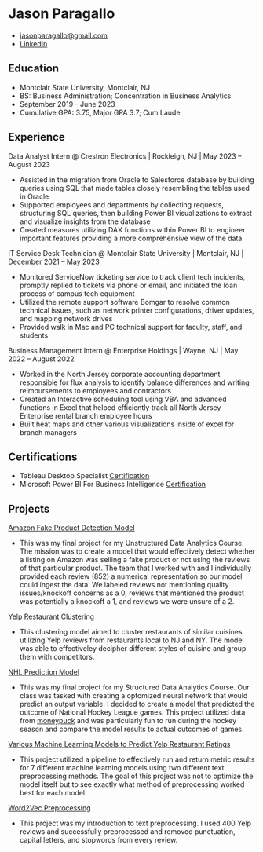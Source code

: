 # Jason Paragallo
- jasonparagallo@gmail.com
- [LinkedIn](https://www.linkedin.com/in/jason-paragallo/)

## Education
- Montclair State University, Montclair, NJ
- BS: Business Administration; Concentration in Business Analytics
- September 2019 - June 2023
- Cumulative GPA: 3.75, Major GPA 3.7; Cum Laude

## Experience
Data Analyst Intern @ Crestron Electronics | Rockleigh, NJ | May 2023 – August 2023
- Assisted in the migration from Oracle to Salesforce database by building queries using SQL that made tables closely resembling the tables used in Oracle
- Supported employees and departments by collecting requests, structuring SQL queries, then building Power BI visualizations to extract and visualize insights from the database
- Created measures utilizing DAX functions within Power BI to engineer important features providing a more comprehensive view of the data

IT Service Desk Technician @ Montclair State University | Montclair, NJ | December 2021 – May 2023
- Monitored ServiceNow ticketing service to track client tech incidents, promptly replied to tickets via phone or email, and initiated the loan process of campus tech equipment
- Utilized the remote support software Bomgar to resolve common technical issues, such as network printer configurations, driver updates, and mapping network drives
- Provided walk in Mac and PC technical support for faculty, staff, and students

Business Management Intern @ Enterprise Holdings | Wayne, NJ | May 2022 – August 2022
- Worked in the North Jersey corporate accounting department responsible for flux analysis to identify balance differences and writing reimbursements to employees and contractors
- Created an Interactive scheduling tool using VBA and advanced functions in Excel that helped efficiently track all North Jersey Enterprise rental branch employee hours
- Built heat maps and other various visualizations inside of excel for branch managers

## Certifications
- Tableau Desktop Specialist [Certification](https://www.credly.com/badges/cf4bf743-45dc-409d-8784-00eecaf84855/public_url)
- Microsoft Power BI For Business Intelligence [Certification](https://udemy-certificate.s3.amazonaws.com/pdf/UC-6c9c8345-8352-4e01-b066-a167d1f86920.pdf)

## Projects
[Amazon Fake Product Detection Model](/assets/Amazon_Fake_Product_Model.ipynb)
- This was my final project for my Unstructured Data Analytics Course. The mission was to create a model that would effectively detect whether a listing on Amazon was selling a fake product or not using the reviews of that particular product. The team that I worked with and I individually provided each review (852) a numerical representation so our model could ingest the data. We labeled reviews not mentioning quality issues/knockoff concerns as a 0, reviews that mentioned the product was potentially a knockoff a 1, and reviews we were unsure of a 2.
    
[Yelp Restaurant Clustering](/assets/Clustering_Model.ipynb)
- This clustering model aimed to cluster restaurants of similar cuisines utilizing Yelp reviews from restaurants local to NJ and NY. The model was able to effectiveley decipher different styles of cuisine and group them with competitors.
  
[NHL Prediction Model](/assets/NHL_Prediction_Model.ipynb)
- This was my final project for my Structured Data Analytics Course. Our class was tasked with creating a optomized neural network that would predict an output variable. I decided to create a model that predicted the outcome of National Hockey League games. This project utilized data from [moneypuck](moneypuck.com) and was particularly fun to run during the hockey season and compare the model results to actual outcomes of games.

[Various Machine Learning Models to Predict Yelp Restaurant Ratings](/assets/Preprocessing+LogisticRegression,SupportVectorMachine,DecisionTree,RandomForest,AdaBoost,NeuralNetwork,NaiveBayes.ipynb)
- This project utilized a pipeline to effectively run and return metric results for 7 different machine learning models using two different text preprocessing methods. The goal of this project was not to optimize the model itself but to see exactly what method of preprocessing worked best for each model.

[Word2Vec Preprocessing](/assets/Word2Vec_Model.ipynb)
- This project was my introduction to text preprocessing. I used 400 Yelp reviews and successfully preprocessed and removed punctuation, capital letters, and stopwords from every review.
